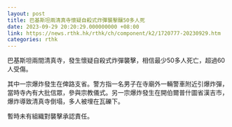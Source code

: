 ```yaml
---
layout: post
title: 巴基斯坦兩清真寺懷疑自殺式炸彈襲擊釀50多人死
date: 2023-09-29 20:20:29.000000000 +08:00
link: https://news.rthk.hk/rthk/ch/component/k2/1720777-20230929.htm
categories: rthk
---
```


巴基斯坦兩間清真寺，發生懷疑自殺式炸彈襲擊，相信最少50多人死亡，超過60人受傷。

其中一宗爆炸發生在俾路支省。警方指一名男子在寺廟外一輛警車附近引爆炸彈，當時寺內有大批信眾，參與宗教儀式。另一宗爆炸發生在開伯爾普什圖省漢吉市，爆炸導致清真寺倒塌，多人被埋在瓦礫下。

暫時未有組織對襲擊承認責任。
